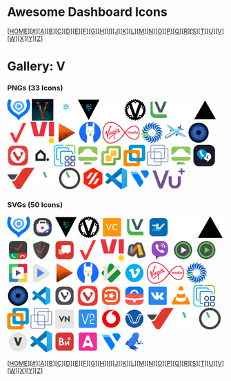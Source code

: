 # Awesome Dashboard Icons

[[HOME](..)][[#](gallery.md)][[A](gallery-a.md)][[B](gallery-b.md)][[C](gallery-c.md)][[D](gallery-d.md)][[E](gallery-e.md)][[F](gallery-f.md)][[G](gallery-g.md)][[H](gallery-h.md)][[I](gallery-i.md)][[J](gallery-j.md)][[K](gallery-k.md)][[L](gallery-l.md)][[M](gallery-m.md)][[N](gallery-n.md)][[O](gallery-o.md)][[P](gallery-p.md)][[Q](gallery-q.md)][[R](gallery-r.md)][[S](gallery-s.md)][[T](gallery-t.md)][[U](gallery-u.md)][[V](gallery-v.md)][[W](gallery-w.md)][[X](gallery-x.md)][[Y](gallery-y.md)][[Z](gallery-z.md)]

# Gallery: V

### PNGs (33 Icons)

<img src="../icons/valetudo.png" alt="valetudo" height="50"> <img src="../icons/valheim.png" alt="valheim" height="50"> <img src="../icons/vault-light.png" alt="vault-light" height="50"> <img src="../icons/vault.png" alt="vault" height="50"> <img src="../icons/vaultwarden-light.png" alt="vaultwarden-light" height="50"> <img src="../icons/vaultwarden.png" alt="vaultwarden" height="50"> <img src="../icons/veeam.png" alt="veeam" height="50"> <img src="../icons/vercel-light.png" alt="vercel-light" height="50"> <img src="../icons/vercel.png" alt="vercel" height="50"> <img src="../icons/verizon.png" alt="verizon" height="50"> <img src="../icons/vi.png" alt="vi" height="50"> <img src="../icons/viewtube.png" alt="viewtube" height="50"> <img src="../icons/vikunja.png" alt="vikunja" height="50"> <img src="../icons/virgin-media.png" alt="virgin-media" height="50"> <img src="../icons/virtualmin.png" alt="virtualmin" height="50"> <img src="../icons/virtualradarserver.png" alt="virtualradarserver" height="50"> <img src="../icons/viseron.png" alt="viseron" height="50"> <img src="../icons/vivaldi.png" alt="vivaldi" height="50"> <img src="../icons/viviant.png" alt="viviant" height="50"> <img src="../icons/vmware-esxi.png" alt="vmware-esxi" height="50"> <img src="../icons/vmware-horizon.png" alt="vmware-horizon" height="50"> <img src="../icons/vmware-vcenter.png" alt="vmware-vcenter" height="50"> <img src="../icons/vmware-workstation.png" alt="vmware-workstation" height="50"> <img src="../icons/vmware.png" alt="vmware" height="50"> <img src="../icons/vmwarehorizon.png" alt="vmwarehorizon" height="50"> <img src="../icons/voip-info.png" alt="voip-info" height="50"> <img src="../icons/voip-ms.png" alt="voip-ms" height="50"> <img src="../icons/volumio-light.png" alt="volumio-light" height="50"> <img src="../icons/volumio.png" alt="volumio" height="50"> <img src="../icons/voron.png" alt="voron" height="50"> <img src="../icons/vscode.png" alt="vscode" height="50"> <img src="../icons/vultr.png" alt="vultr" height="50"> <img src="../icons/vuplus.png" alt="vuplus" height="50">

### SVGs (50 Icons)

<img src="../icons/valetudo.svg" alt="valetudo" height="50"> <img src="../icons/vanced-manager.svg" alt="vanced-manager" height="50"> <img src="../icons/vault.svg" alt="vault" height="50"> <img src="../icons/vaultwarden.svg" alt="vaultwarden" height="50"> <img src="../icons/vc-browser.svg" alt="vc-browser" height="50"> <img src="../icons/veeam.svg" alt="veeam" height="50"> <img src="../icons/ventusky.svg" alt="ventusky" height="50"> <img src="../icons/vercel-light.svg" alt="vercel-light" height="50"> <img src="../icons/vercel.svg" alt="vercel" height="50"> <img src="../icons/verizon-call-filter.svg" alt="verizon-call-filter" height="50"> <img src="../icons/verizon-digital-secure.svg" alt="verizon-digital-secure" height="50"> <img src="../icons/verizon-messages.svg" alt="verizon-messages" height="50"> <img src="../icons/verizon.svg" alt="verizon" height="50"> <img src="../icons/vi.svg" alt="vi" height="50"> <img src="../icons/via-browser.svg" alt="via-browser" height="50"> <img src="../icons/viber.svg" alt="viber" height="50"> <img src="../icons/video-player-all-format.svg" alt="video-player-all-format" height="50"> <img src="../icons/video-player-audio-player.svg" alt="video-player-audio-player" height="50"> <img src="../icons/video-player-perfect-hd.svg" alt="video-player-perfect-hd" height="50"> <img src="../icons/videoplayer-ultimate.svg" alt="videoplayer-ultimate" height="50"> <img src="../icons/viewtube.svg" alt="viewtube" height="50"> <img src="../icons/vikunja.svg" alt="vikunja" height="50"> <img src="../icons/vim.svg" alt="vim" height="50"> <img src="../icons/vimeo.svg" alt="vimeo" height="50"> <img src="../icons/virgin-media.svg" alt="virgin-media" height="50"> <img src="../icons/virtualmin.svg" alt="virtualmin" height="50"> <img src="../icons/viseron.svg" alt="viseron" height="50"> <img src="../icons/visual-studio-code.svg" alt="visual-studio-code" height="50"> <img src="../icons/vivaldi-snapshot.svg" alt="vivaldi-snapshot" height="50"> <img src="../icons/vivaldi.svg" alt="vivaldi" height="50"> <img src="../icons/vivavideo.svg" alt="vivavideo" height="50"> <img src="../icons/vk-job.svg" alt="vk-job" height="50"> <img src="../icons/vk.svg" alt="vk" height="50"> <img src="../icons/vlc.svg" alt="vlc" height="50"> <img src="../icons/vmware-esxi.svg" alt="vmware-esxi" height="50"> <img src="../icons/vmware-workstation.svg" alt="vmware-workstation" height="50"> <img src="../icons/vmware.svg" alt="vmware" height="50"> <img src="../icons/vn-video-editor.svg" alt="vn-video-editor" height="50"> <img src="../icons/vnc-viewer.svg" alt="vnc-viewer" height="50"> <img src="../icons/vodafone.svg" alt="vodafone" height="50"> <img src="../icons/voice-audiobook-player.svg" alt="voice-audiobook-player" height="50"> <img src="../icons/voip-ms.svg" alt="voip-ms" height="50"> <img src="../icons/volumio-light.svg" alt="volumio-light" height="50"> <img src="../icons/volumio.svg" alt="volumio" height="50"> <img src="../icons/vplay.svg" alt="vplay" height="50"> <img src="../icons/vscode.svg" alt="vscode" height="50"> <img src="../icons/vseinstrumenti.svg" alt="vseinstrumenti" height="50"> <img src="../icons/vsemayki.svg" alt="vsemayki" height="50"> <img src="../icons/vultr.svg" alt="vultr" height="50"> <img src="../icons/vuze.svg" alt="vuze" height="50">

[[HOME](..)][[#](gallery.md)][[A](gallery-a.md)][[B](gallery-b.md)][[C](gallery-c.md)][[D](gallery-d.md)][[E](gallery-e.md)][[F](gallery-f.md)][[G](gallery-g.md)][[H](gallery-h.md)][[I](gallery-i.md)][[J](gallery-j.md)][[K](gallery-k.md)][[L](gallery-l.md)][[M](gallery-m.md)][[N](gallery-n.md)][[O](gallery-o.md)][[P](gallery-p.md)][[Q](gallery-q.md)][[R](gallery-r.md)][[S](gallery-s.md)][[T](gallery-t.md)][[U](gallery-u.md)][[V](gallery-v.md)][[W](gallery-w.md)][[X](gallery-x.md)][[Y](gallery-y.md)][[Z](gallery-z.md)]

